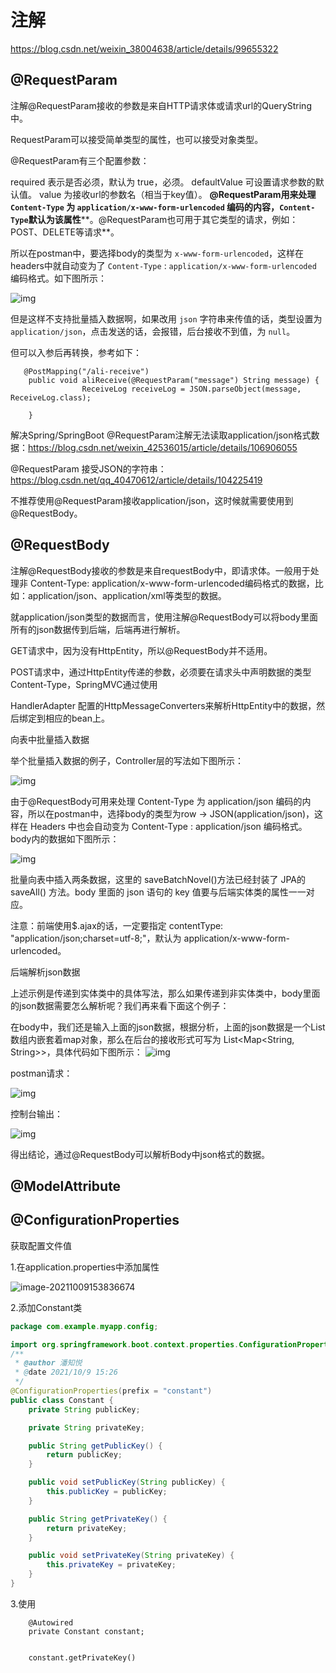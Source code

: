 # 注解



https://blog.csdn.net/weixin_38004638/article/details/99655322



## @RequestParam

注解@RequestParam接收的参数是来自HTTP请求体或请求url的QueryString中。

RequestParam可以接受简单类型的属性，也可以接受对象类型。

@RequestParam有三个配置参数：

required 表示是否必须，默认为 true，必须。
defaultValue 可设置请求参数的默认值。
value 为接收url的参数名（相当于key值）。
**@RequestParam用来处理 `Content-Type` 为 `application/x-www-form-urlencoded` 编码的内容，`Content-Type`默认为该属性****。@RequestParam也可用于其它类型的请求，例如：POST、DELETE等请求**。

所以在postman中，要选择body的类型为 `x-www-form-urlencoded`，这样在headers中就自动变为了 `Content-Type` : `application/x-www-form-urlencoded` 编码格式。如下图所示：

![img](https://pzy-images.oss-cn-hangzhou.aliyuncs.com/img/202208010918817.jpeg)

但是这样不支持批量插入数据啊，如果改用 `json` 字符串来传值的话，类型设置为 `application/json`，点击发送的话，会报错，后台接收不到值，为 `null`。

但可以入参后再转换，参考如下：

```
   @PostMapping("/ali-receive")
    public void aliReceive(@RequestParam("message") String message) {
                ReceiveLog receiveLog = JSON.parseObject(message, ReceiveLog.class);
 
    }
```

解决Spring/SpringBoot @RequestParam注解无法读取application/json格式数据：https://blog.csdn.net/weixin_42536015/article/details/106906055

@RequestParam 接受JSON的字符串：https://blog.csdn.net/qq_40470612/article/details/104225419

 

不推荐使用@RequestParam接收application/json，这时候就需要使用到@RequestBody。

## @RequestBody

注解@RequestBody接收的参数是来自requestBody中，即请求体。一般用于处理非 Content-Type: application/x-www-form-urlencoded编码格式的数据，比如：application/json、application/xml等类型的数据。

就application/json类型的数据而言，使用注解@RequestBody可以将body里面所有的json数据传到后端，后端再进行解析。

GET请求中，因为没有HttpEntity，所以@RequestBody并不适用。

POST请求中，通过HttpEntity传递的参数，必须要在请求头中声明数据的类型Content-Type，SpringMVC通过使用

HandlerAdapter 配置的HttpMessageConverters来解析HttpEntity中的数据，然后绑定到相应的bean上。

 

向表中批量插入数据

举个批量插入数据的例子，Controller层的写法如下图所示：

![img](https://pzy-images.oss-cn-hangzhou.aliyuncs.com/img/202208010918872.jpeg)

由于@RequestBody可用来处理 Content-Type 为 application/json 编码的内容，所以在postman中，选择body的类型为row -> JSON(application/json)，这样在 Headers 中也会自动变为 Content-Type : application/json 编码格式。body内的数据如下图所示：


![img](https://pzy-images.oss-cn-hangzhou.aliyuncs.com/img/202208010918878.jpeg)

批量向表中插入两条数据，这里的 saveBatchNovel()方法已经封装了 JPA的 saveAll() 方法。body 里面的 json 语句的 key 值要与后端实体类的属性一一对应。

注意：前端使用$.ajax的话，一定要指定 contentType: "application/json;charset=utf-8;"，默认为 application/x-www-form-urlencoded。

后端解析json数据

上述示例是传递到实体类中的具体写法，那么如果传递到非实体类中，body里面的json数据需要怎么解析呢？我们再来看下面这个例子：

在body中，我们还是输入上面的json数据，根据分析，上面的json数据是一个List数组内嵌套着map对象，那么在后台的接收形式可写为 List<Map<String, String>>，具体代码如下图所示：
![img](https://pzy-images.oss-cn-hangzhou.aliyuncs.com/img/202208010918868.jpeg)

postman请求：

![img](https://pzy-images.oss-cn-hangzhou.aliyuncs.com/img/202208010918875.jpeg)

控制台输出：

![img](https://pzy-images.oss-cn-hangzhou.aliyuncs.com/img/202208010918858.jpeg)

得出结论，通过@RequestBody可以解析Body中json格式的数据。

## @ModelAttribute





## @ConfigurationProperties

获取配置文件值

1.在application.properties中添加属性

![image-20211009153836674](https://pzy-images.oss-cn-hangzhou.aliyuncs.com/img/202208010918484.png)

2.添加Constant类

```java
package com.example.myapp.config;

import org.springframework.boot.context.properties.ConfigurationProperties;
/**
 * @author 潘知悦
 * @date 2021/10/9 15:26
 */
@ConfigurationProperties(prefix = "constant")
public class Constant {
    private String publicKey;

    private String privateKey;

    public String getPublicKey() {
        return publicKey;
    }

    public void setPublicKey(String publicKey) {
        this.publicKey = publicKey;
    }

    public String getPrivateKey() {
        return privateKey;
    }

    public void setPrivateKey(String privateKey) {
        this.privateKey = privateKey;
    }
}

```

3.使用

```
    @Autowired
    private Constant constant;
    
    
    constant.getPrivateKey()
```


